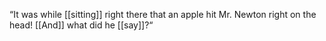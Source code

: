 “It was while [[sitting]] right there that an apple hit Mr. Newton right on the head! [[And]] what did he [[say]]?“